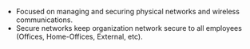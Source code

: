 
- Focused on managing and securing physical networks and wireless communications.
- Secure networks keep organization network secure to all employees (Offices, Home-Offices, External, etc). 